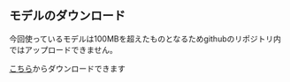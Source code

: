 ## モデルのダウンロード

今回使っているモデルは100MBを超えたものとなるためgithubのリポジトリ内ではアップロードできません。

[こちら](https://github.com/TechC-SugarCane/ImageRecognitionWinApp/releases/tag/v0.1)からダウンロードできます